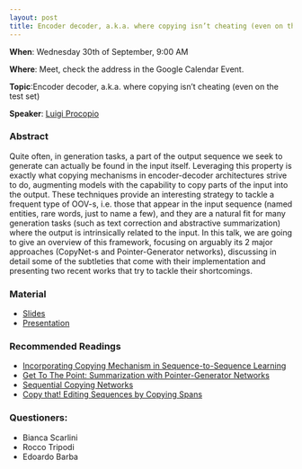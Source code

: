 ```yaml
---
layout: post
title: Encoder decoder, a.k.a. where copying isn’t cheating (even on the test set)
---
```

**When**:  Wednesday 30th of September, 9:00 AM

**Where**: Meet, check the address in the Google Calendar Event.

**Topic**:Encoder decoder, a.k.a. where copying isn’t cheating (even on the test set)

**Speaker**: 
[Luigi Procopio](https://twitter.com/luigi_proc)

### Abstract
Quite often, in generation tasks, a part of the output sequence we seek to generate can actually be found in the input 
itself. Leveraging this property is exactly what copying mechanisms in encoder-decoder architectures strive to do, 
augmenting models with the capability to copy parts of the input into the output. These techniques provide an 
interesting strategy to tackle a frequent type of OOV-s, i.e. those that appear in the input sequence (named entities, 
rare words, just to name a few), and they are a natural fit for many generation tasks (such as text correction and 
abstractive summarization) where the output is intrinsically related to the input.
In this talk, we are going to give an overview of this framework, focusing on arguably its 2 major approaches 
(CopyNet-s and Pointer-Generator networks), discussing in detail some of the subtleties that come with their 
implementation and presenting two recent works that try to tackle their shortcomings.


### Material
- [Slides](https://sapienzanlp.github.io/reading-group/material/material/2020-09-28-encoder-decoder/Copying_Mechanism.pdf)
- [Presentation](https://drive.google.com/file/d/1Vm4laHsMgdW0h_GyO2w2DWNNz76C_Ooi/view?usp=sharing)

### Recommended Readings
- [Incorporating Copying Mechanism in Sequence-to-Sequence Learning](https://arxiv.org/pdf/1603.06393.pdf)
- [Get To The Point: Summarization with Pointer-Generator Networks](https://arxiv.org/pdf/1704.04368.pdf)
- [Sequential Copying Networks](https://arxiv.org/pdf/1807.02301.pdf)
- [Copy that! Editing Sequences by Copying Spans](https://arxiv.org/pdf/2006.04771.pdf)

### Questioners:
- Bianca Scarlini
- Rocco Tripodi 
- Edoardo Barba
